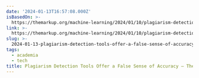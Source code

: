 ```yaml
---
date: '2024-01-13T16:57:08.000Z'
isBasedOn: >-
  https://themarkup.org/machine-learning/2024/01/10/plagiarism-detection-tools-offer-a-false-sense-of-accuracy
link: >-
  https://themarkup.org/machine-learning/2024/01/10/plagiarism-detection-tools-offer-a-false-sense-of-accuracy
slug: >-
  2024-01-13-plagiarism-detection-tools-offer-a-false-sense-of-accuracy-the-markup
tags:
  - academia
  - tech
title: Plagiarism Detection Tools Offer a False Sense of Accuracy – The Markup
---
```


